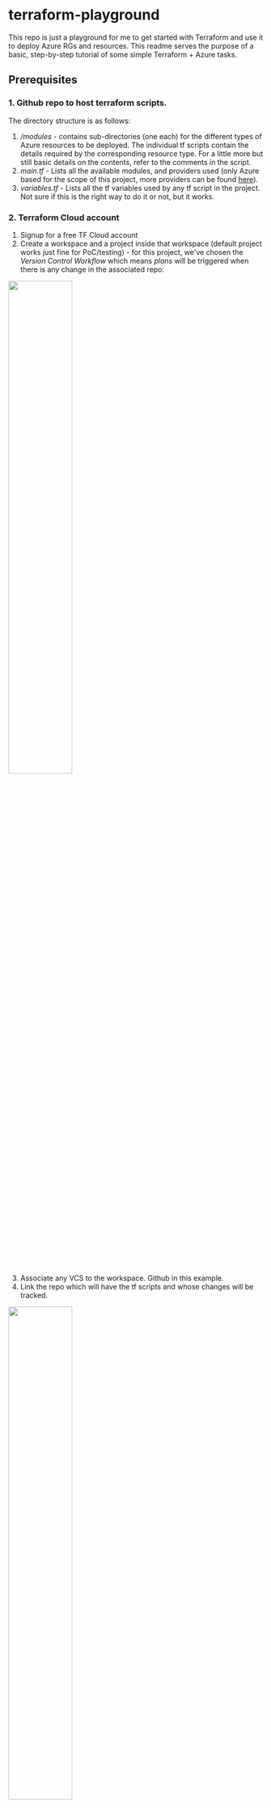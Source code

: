 # terraform-playground

This repo is just a playground for me to get started with Terraform and use it to deploy Azure RGs and resources. This readme serves the purpose of a basic, step-by-step tutorial of some simple Terraform + Azure tasks.

## Prerequisites
### 1. Github repo to host terraform scripts.

The directory structure is as follows:
1. _/modules_ - contains sub-directories (one each) for the different types of Azure resources to be deployed. The individual tf scripts contain the details required by the corresponding resource type. For a little more but still basic details on the contents, refer to the comments in the script.
2. _main.tf_ - Lists all the available modules, and providers used (only Azure based for the scope of this project, more providers can be found <a href="https://learn.microsoft.com/en-us/azure/developer/terraform/overview#terraform-providers-for-azure-infrastructure">here</a>).
3. _variables.tf_ - Lists all the tf variables used by any tf script in the project. Not sure if this is the right way to do it or not, but it works.
   
### 2. Terraform Cloud account
1. Signup for a free TF Cloud account
2. Create a workspace and a project inside that workspace (default project works just fine for PoC/testing) - for this project, we've chosen the *Version Control Workflow* which means *plans* will be triggered when there is any change in the associated repo:

<img src="https://github.com/shivanip14/terraform-playground/assets/92314538/abcd0f12-4843-4624-bd4e-0b309fcbc6c4" style="height:50%; width:50%;" />

3. Associate any VCS to the workspace. Github in this example.
4. Link the repo which will have the tf scripts and whose changes will be tracked.

<img src="https://github.com/shivanip14/terraform-playground/assets/92314538/c1e30af6-a9c7-4361-a3a9-e64b5dec5235" style="height:50%; width:50%;" />

5. You can also configure additional advanced settings such as whether you want the *plans* to be triggered every time there is a change, in a specific directory or branch, or when a  Git tag is published.
   
### 3. Azure subscription
A free trial is enough for this!

<img src="https://github.com/shivanip14/terraform-playground/assets/92314538/f7206bda-7a65-4cc4-86fd-0362a0c51974" style="height:50%; width:50%;" />


## Creating Resource Group


## Creating a Resource (Storage Account) under a given RG

